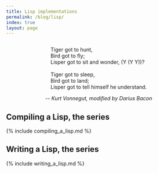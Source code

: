 ```yaml
---
title: Lisp implementations
permalink: /blog/lisp/
index: true
layout: page
---
```


<div style="text-align: center;">
    <p style="display: inline-block; text-align: left;">
        Tiger got to hunt,<br />
        Bird got to fly;<br />
        Lisper got to sit and wonder, (Y (Y Y))?<br /><br />
        Tiger got to sleep,<br />
        Bird got to land;<br />
        Lisper got to tell himself he understand.<br />
    </p>
    <br />
    <cite>-- Kurt Vonnegut, modified by Darius Bacon</cite>
</div>

<h2>Compiling a Lisp, the series</h2>
{% include compiling_a_lisp.md %}

<h2>Writing a Lisp, the series</h2>
{% include writing_a_lisp.md %}
